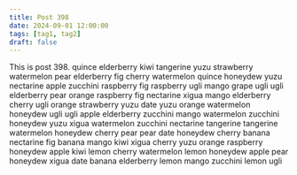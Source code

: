 ```yaml
---
title: Post 398
date: 2024-09-01 12:00:00
tags: [tag1, tag2]
draft: false
---
```

This is post 398.
quince
elderberry
kiwi
tangerine
yuzu
strawberry
watermelon
pear
elderberry
fig
cherry
watermelon
quince
honeydew
yuzu
nectarine
apple
zucchini
raspberry
fig
raspberry
ugli
mango
grape
ugli
ugli
elderberry
pear
orange
raspberry
fig
nectarine
xigua
mango
elderberry
cherry
ugli
orange
strawberry
yuzu
date
yuzu
orange
watermelon
honeydew
ugli
ugli
apple
elderberry
zucchini
mango
watermelon
zucchini
honeydew
yuzu
xigua
watermelon
zucchini
nectarine
tangerine
tangerine
watermelon
honeydew
cherry
pear
pear
date
honeydew
cherry
banana
nectarine
fig
banana
mango
kiwi
xigua
cherry
yuzu
orange
raspberry
honeydew
apple
kiwi
lemon
cherry
watermelon
lemon
honeydew
apple
pear
honeydew
xigua
date
banana
elderberry
lemon
mango
zucchini
lemon
ugli
